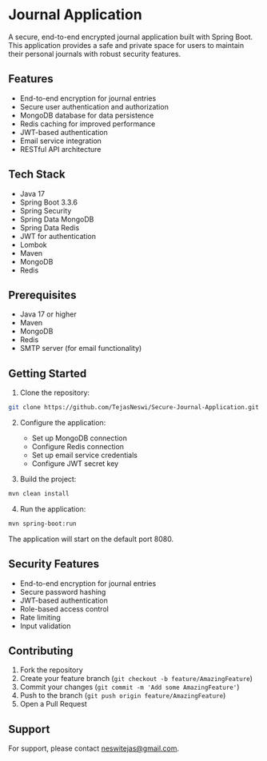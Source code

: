 # Journal Application

A secure, end-to-end encrypted journal application built with Spring Boot. This application provides a safe and private space for users to maintain their personal journals with robust security features.

## Features

- End-to-end encryption for journal entries
- Secure user authentication and authorization
- MongoDB database for data persistence
- Redis caching for improved performance
- JWT-based authentication
- Email service integration
- RESTful API architecture

## Tech Stack

- Java 17
- Spring Boot 3.3.6
- Spring Security
- Spring Data MongoDB
- Spring Data Redis
- JWT for authentication
- Lombok
- Maven
- MongoDB
- Redis

## Prerequisites

- Java 17 or higher
- Maven
- MongoDB
- Redis
- SMTP server (for email functionality)

## Getting Started

1. Clone the repository:
```bash
git clone https://github.com/TejasNeswi/Secure-Journal-Application.git
```

2. Configure the application:
   - Set up MongoDB connection
   - Configure Redis connection
   - Set up email service credentials
   - Configure JWT secret key


3. Build the project:
```bash
mvn clean install
```

4. Run the application:
```bash
mvn spring-boot:run
```

The application will start on the default port 8080.

## Security Features

- End-to-end encryption for journal entries
- Secure password hashing
- JWT-based authentication
- Role-based access control
- Rate limiting
- Input validation

## Contributing

1. Fork the repository
2. Create your feature branch (`git checkout -b feature/AmazingFeature`)
3. Commit your changes (`git commit -m 'Add some AmazingFeature'`)
4. Push to the branch (`git push origin feature/AmazingFeature`)
5. Open a Pull Request

## Support

For support, please contact neswitejas@gmail.com. 